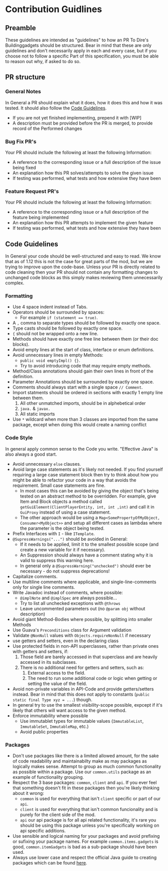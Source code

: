 # Contribution Guidlines

## Preamble
These guidelines are intended as "guidelines" to how an PR To Dire's Buildinggadgets should be structured. 
Bear in mind that these are only guidelines and don't necessarily apply in each and every case, but if you choose not to follow a specific Part of this specification, you must be able to reason out why, if asked to do so.

## PR structure
### General Notes
In General a PR should explain what it does, how it does this and how it was tested. It should also follow the [Code Guidelines](#code-guidelines).
* If you are not yet finished implementing, prepend it with \[WIP]
* A description must be provided before the PR is merged, to provide record of the Performed changes

### Bug Fix PR's
Your PR should include the following at least the following Information:
* A reference to the corresponding issue or a full description of the issue being fixed
* An explanation how this PR solves/attempts to solve the given issue
* If testing was performed, what tests and how extensive they have been

### Feature Request PR's
Your PR should include the following at least the following Information:
* A reference to the corresponding issue or a full description of the feature being implemented
* An explanation how this PR attempts to implement the given feature
* If testing was performed, what tests and how extensive they have been

## Code Guidelines
In General your code should be well-structured and easy to read. 
We know that as of 1.12 this is not the case for great parts of the mod, but we are trying to improve upon the code-base.
Unless your PR is directly related to code cleaning then your PR should not contain any formatting changes to unchanged code blocks as this simply makes reviewing them unnecessarily complex.

### Formatting
* Use 4 space indent instead of Tabs.
* Operators should be surrounded by spaces:
    * For example `if (statement == true)`.
* A `,` comma to separate types should be followed by exactly one space.
* Type casts should be followed by exactly one space.
* `{` should not be wrapped onto a new line.
* Methods should have exactly one free line between them (or their doc blocks).
* Avoid empty lines at the start of class, interface or enum definitions.
* Avoid unnecessary lines in empty Methods:
    * `public void emptyImpl() {}`.
    * Try to avoid introducing code that may require empty methods.
* Method/Class annotations should gain their own lines in front of the definition.
* Parameter Annotations should be surrounded by exactly one space.
* Comments should always start with a single space `// Comment`.
* Import statments should be ordered in sections with exactly 1 empty line between them.
    1. All other unmatched imports, should be in alphebetical order
    2. `java.` & `javax.`
    3. All static imports
* Use `*` wildcard when more than 3 classes are imported from the same package, except when doing this would create a naming conflict

### Code Style
In general apply common sense to the Code you write. "Effective Java" is also always a good start.
* Avoid unnecessary `else` clauses.
* Avoid large case statements as it's likely not needed. If you find yourself requiring a large case statement block then try to think about how you might be able to refactor your code in a way that avoids the requirement. Small case statements are fine.
    * In most cases this can be avoided by giving the object that's being tested on an abstract method to be overridden. For example, give Item and Block objects a method called `getGuiElement(ClientPlayerEntity, int, int ,int)` and call it in `GuiProxy` instead of using a case statement.
    * The other approach would be using a `Map<SomePropertyOfMyObject, Consumer<MyObject>>` and setup all different cases as lambdas where the parameter is the object being tested.
* Prefix Interfaces with `I` - like `ITemplate`.
* `@SupressWarnings("...")` should be avoided in General:
    * If it needs to be applied, limit it to the smallest possible scope (and create a new variable for it if necessary).
    * An Suppression should always have a comment stating why it is valid to suppress this warning here.
    * In general only a `@SupressWarning("unchecked")` should ever be necessary - do not suppress deprecations!
* Capitalize comments.
* Use multiline comments where applicable, and single-line-comments only for single line comments.
* Write Javadoc instead of comments, where possible:
    * `@implNote` and `@implSpec` are always possible...
    * Try to list all unchecked exceptions with `@throws`
    * Leave uncommented parameters out (no `@param obj` without description)
* Avoid giant Method-Bodies where possible, by splitting into smaller Methods
* Use Guava's `Preconditions` class for Argument validation
* Validate `@NonNull` values with `Objects.requireNonNull` if necessary
* use getters and setters, even in the declaring class
* Use protected fields in non-API superclasses, rather than private ones with getters and setters, if:
    1. Those field are barely accessed in that superclass and are heavily accessed in its subclasses.
    2. There is no additional need for getters and setters, such as:
        1. External access to the field.
        2. The need to run some additional code or logic when getting or setting the value of the field.
* Avoid non-private variables in API-Code and provide getters/setters instead. Bear in mind that this does not apply to constants (`public static final Type xyz = ...`) though.
* In general try to use the smallest visibility-scope possible, expcept if it's likely that others will want access to the given method.
* Enforce immutability where possible
    * Use immutablet types for immutable values (`ImmutableList`, `ImmutableSet`, `ImmutableMap`, etc.)
    * Avoid public properties

### Packages
* Don't use packages like there is a limited allowed amount, for the sake of code readability and maintainabilty make as may packages as logically makes sense. Attempt to group as much common functionality as possible within a package. Use our `common.utils` package as an example of functionality grouping. 
* Respect the 3 base packages: `common`, `client` and `api`. If you ever feel that something doesn't fit in these packages then you're likely thinking about it wrong:
    * `common` is used for everything that isn't `client` specific or part of our `api`.
    * `client` is used for everything that isn't common funcionality and is purely for the client side of the mod.
    * `api` our api package is for all api related functionality, it's rare you should be using this package unless you're specifically working on api specific additions.
* Use sensible and logical naming for your packages and avoid prefixing or sufixing your package names. For example `common.items.gadgets` is good, `common.itemGadgets` is bad as a sub-package should have been used. 
* Always use lower case and respect the official Java guide to creating packages which can be found [here](https://docs.oracle.com/javase/tutorial/java/package/namingpkgs.html).
